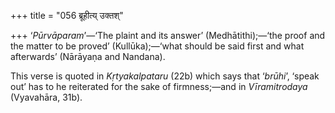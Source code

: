 +++
title = "056 ब्रूहीत्य् उक्तश्"

+++
‘*Pūrvāparam*’—‘The plaint and its answer’ (Medhātithi);—‘the proof and
the matter to be proved’ (Kullūka);—‘what should be said first and what
afterwards’ (Nārāyaṇa and Nandana).

This verse is quoted in *Kṛtyakalpataru* (22b) which says that
‘*brūhi*’, ‘speak out’ has to he reiterated for the sake of
firmness;—and in *Vīramitrodaya* (Vyavahāra, 31b).


